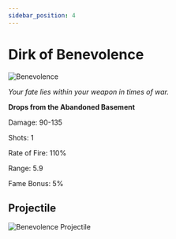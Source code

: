 ```yaml
---
sidebar_position: 4
---
```


# Dirk of Benevolence

![Benevolence](https://vwiki.valorserver.com/api/item/picture/dirk%20of%20benevolence)

<i>Your fate lies within your weapon in times of war.</i>

**Drops from the Abandoned Basement**

Damage: 90-135

Shots: 1

Rate of Fire: 110%

Range: 5.9

Fame Bonus: 5%

## Projectile

![Benevolence Projectile](https://cdn.discordapp.com/attachments/953134990428868629/981727291375767582/dirk_of_benevolence.gif)
